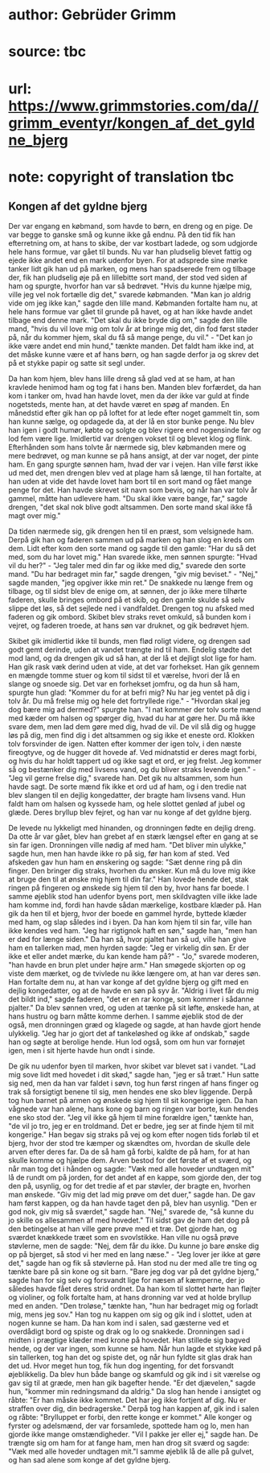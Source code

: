 # author: Gebrüder Grimm
# source: tbc
# url: https://www.grimmstories.com/da//grimm_eventyr/kongen_af_det_gyldne_bjerg
# note: copyright of translation tbc

## Kongen af det gyldne bjerg 

Der var engang en købmand, som havde to børn, en dreng og en pige. De
var begge to ganske små og kunne ikke gå endnu. På den tid fik han
efterretning om, at hans to skibe, der var kostbart ladede, og som
udgjorde hele hans formue, var gået til bunds. Nu var han pludselig
blevet fattig og ejede ikke andet end en mark udenfor byen. For at
adsprede sine mørke tanker lidt gik han ud på marken, og mens han
spadserede frem og tilbage der, fik han pludselig øje på en lillebitte
sort mand, der stod ved siden af ham og spurgte, hvorfor han var så
bedrøvet. "Hvis du kunne hjælpe mig, ville jeg vel nok fortælle dig
det," svarede købmanden. "Man kan jo aldrig vide om jeg ikke kan,"
sagde den lille mand. Købmanden fortalte ham nu, at hele hans formue var
gået til grunde på havet, og at han ikke havde andet tilbage end denne
mark. "Det skal du ikke bryde dig om," sagde den lille mand, "hvis du
vil love mig om tolv år at bringe mig det, din fod først støder på, når
du kommer hjem, skal du få så mange penge, du vil." - "Det kan jo ikke
være andet end min hund," tænkte manden. Det faldt ham ikke ind, at det
måske kunne være et af hans børn, og han sagde derfor ja og skrev det på
et stykke papir og satte sit segl under.

Da han kom hjem, blev hans lille dreng så glad ved at se ham, at han
kravlede henimod ham og tog fat i hans ben. Manden blev forfærdet, da
han kom i tanker om, hvad han havde lovet, men da der ikke var guld at
finde nogetsteds, mente han, at det havde været en spøg af manden. En
månedstid efter gik han op på loftet for at lede efter noget gammelt
tin, som han kunne sælge, og opdagede da, at der lå en stor bunke penge.
Nu blev han igen i godt humør, købte og solgte og blev rigere end
nogensinde før og lod fem være lige. Imidlertid var drengen vokset til
og blevet klog og flink. Efterhånden som hans tolvte år nærmede sig,
blev købmanden mere og mere bedrøvet, og man kunne se på hans ansigt, at
der var noget, der pinte ham. En gang spurgte sønnen ham, hvad der var i
vejen. Han ville først ikke ud med det, men drengen blev ved at plage
ham så længe, til han fortalte, at han uden at vide det havde lovet ham
bort til en sort mand og fået mange penge for det. Han havde skrevet sit
navn som bevis, og når han var tolv år gammel, måtte han udlevere ham.
"Du skal ikke være bange, far," sagde drengen, "det skal nok blive
godt altsammen. Den sorte mand skal ikke få magt over mig."

Da tiden nærmede sig, gik drengen hen til en præst, som velsignede ham.
Derpå gik han og faderen sammen ud på marken og han slog en kreds om
dem. Lidt efter kom den sorte mand og sagde til den gamle: "Har du så
det med, som du har lovet mig." Han svarede ikke, men sønnen spurgte:
"Hvad vil du her?" - "Jeg taler med din far og ikke med dig,"
svarede den sorte mand. "Du har bedraget min far," sagde drengen,
"giv mig beviset." - "Nej," sagde manden, "jeg opgiver ikke min
ret." De snakkede nu længe frem og tilbage, og til sidst blev de enige
om, at sønnen, der jo ikke mere tilhørte faderen, skulle bringes ombord
på et skib, og den gamle skulde så selv slippe det løs, så det sejlede
ned i vandfaldet. Drengen tog nu afsked med faderen og gik ombord.
Skibet blev straks revet omkuld, så bunden kom i vejret, og faderen
troede, at hans søn var druknet, og gik bedrøvet hjem.

Skibet gik imidlertid ikke til bunds, men flød roligt videre, og drengen
sad godt gemt derinde, uden at vandet trængte ind til ham. Endelig
stødte det mod land, og da drengen gik ud så han, at der lå et dejligt
slot lige for ham. Han gik rask væk derind uden at vide, at det var
forhekset. Han gik gennem en mængde tomme stuer og kom til sidst til et
værelse, hvori der lå en slange og snoede sig. Det var en forhekset
jomfru, og da hun så ham, spurgte hun glad: "Kommer du for at befri
mig? Nu har jeg ventet på dig i tolv år. Du må frelse mig og hele det
fortryllede rige." - "Hvordan skal jeg dog bære mig ad dermed?"
spurgte han. "I nat kommer der tolv sorte mænd med kæder om halsen og
spørger dig, hvad du har at gøre her. Du må ikke svare dem, men lad dem
gøre med dig, hvad de vil. De vil slå dig og hugge løs på dig, men find
dig i det altsammen og sig ikke et eneste ord. Klokken tolv forsvinder
de igen. Natten efter kommer der igen tolv, i den næste fireogtyve, og
de hugger dit hovede af. Ved midnatstid er deres magt forbi, og hvis du
har holdt tappert ud og ikke sagt et ord, er jeg frelst. Jeg kommer så
og bestænker dig med livsens vand, og du bliver straks levende igen." -
"Jeg vil gerne frelse dig," svarede han. Det gik nu altsammen, som hun
havde sagt. De sorte mænd fik ikke et ord ud af ham, og i den tredie nat
blev slangen til en dejlig kongedatter, der bragte ham livsens vand. Hun
faldt ham om halsen og kyssede ham, og hele slottet genlød af jubel og
glæde. Deres bryllup blev fejret, og han var nu konge af det gyldne
bjerg.

De levede nu lykkeligt med hinanden, og dronningen fødte en dejlig
dreng. Da otte år var gået, blev han grebet af en stærk længsel efter en
gang at se sin far igen. Dronningen ville nødig af med ham. "Det bliver
min ulykke," sagde hun, men han havde ikke ro på sig, før han kom af
sted. Ved afskeden gav hun ham en ønskering og sagde: "Sæt denne ring
på din finger. Den bringer dig straks, hvorhen du ønsker. Kun må du love
mig ikke at bruge den til at ønske mig hjem til din far." Han lovede
hende det, stak ringen på fingeren og ønskede sig hjem til den by, hvor
hans far boede. I samme øjeblik stod han udenfor byens port, men
skildvagten ville ikke lade ham komme ind, fordi han havde sådan
mærkelige, kostbare klæder på. Han gik da hen til et bjerg, hvor der
boede en gammel hyrde, byttede klæder med ham, og slap således ind i
byen. Da han kom hjem til sin far, ville han ikke kendes ved ham. "Jeg
har rigtignok haft en søn," sagde han, "men han er død for længe
siden." Da han så, hvor pjaltet han så ud, ville han give ham en
tallerken mad, men hyrden sagde: "Jeg er virkelig din søn. Er der ikke
et eller andet mærke, du kan kende ham på?" - "Jo," svarede moderen,
"han havde en brun plet under højre arm." Han smøgede skjorten op og
viste dem mærket, og de tvivlede nu ikke længere om, at han var deres
søn. Han fortalte dem nu, at han var konge af det gyldne bjerg og gift
med en dejlig kongedatter, og at de havde en søn på syv år. "Aldrig i
livet får du mig det bildt ind," sagde faderen, "det er en rar konge,
som kommer i sådanne pjalter." Da blev sønnen vred, og uden at tænke på
sit løfte, ønskede han, at hans hustru og barn måtte komme derhen. I
samme øjeblik stod de der også, men dronningen græd og klagede og sagde,
at han havde gjort hende ulykkelig. "Jeg har jo gjort det af
tankeløshed og ikke af ondskab," sagde han og søgte at berolige hende.
Hun lod også, som om hun var fornøjet igen, men i sit hjerte havde hun
ondt i sinde.

De gik nu udenfor byen til marken, hvor skibet var blevet sat i vandet.
"Lad mig sove lidt med hovedet i dit skød," sagde han, "jeg er så
træt." Hun satte sig ned, men da han var faldet i søvn, tog hun først
ringen af hans finger og trak så forsigtigt benene til sig, men hendes
ene sko blev liggende. Derpå tog hun barnet på armen og ønskede sig hjem
til sit kongerige igen. Da han vågnede var han alene, hans kone og barn
og ringen var borte, kun hendes ene sko stod der. "Jeg vil ikke gå hjem
til mine forældre igen," tænkte han, "de vil jo tro, jeg er en
troldmand. Det er bedre, jeg ser at finde hjem til mit kongerige." Han
begav sig straks på vej og kom efter nogen tids forløb til et bjerg,
hvor der stod tre kæmper og skændtes om, hvordan de skulle dele arven
efter deres far. Da de så ham gå forbi, kaldte de på ham, for at han
skulle komme og hjælpe dem. Arven bestod for det første af et sværd, og
når man tog det i hånden og sagde: "Væk med alle hoveder undtagen mit"
lå de rundt om på jorden, for det andet af en kappe, som gjorde den, der
tog den på, usynlig, og for det tredie af et par støvler, der bragte en,
hvorhen man ønskede. "Giv mig det lad mig prøve om det duer," sagde
han. De gav ham først kappen, og da han havde taget den på, blev han
usynlig. "Den er god nok, giv mig så sværdet," sagde han. "Nej,"
svarede de, "så kunne du jo skille os allesammen af med hovedet." Til
sidst gav de ham det dog på den betingelse at han ville gøre prøve med
et træ. Det gjorde han, og sværdet knækkede træet som en svovlstikke.
Han ville nu også prøve støvlerne, men de sagde: "Nej, dem får du ikke.
Du kunne jo bare ønske dig op på bjerget, så stod vi her med en lang
næse." - "Jeg lover jer ikke at gøre det," sagde han og fik så
støvlerne på. Han stod nu der med alle tre ting og tænkte bare på sin
kone og sit barn. "Bare jeg dog var på det gyldne bjerg," sagde han
for sig selv og forsvandt lige for næsen af kæmperne, der jo således
havde fået deres strid ordnet. Da han kom til slottet hørte han fløjter
og violiner, og folk fortalte ham, at hans dronning var ved at holde
bryllup med en anden. "Den troløse," tænkte han, "hun har bedraget
mig og forladt mig, mens jeg sov." Han tog nu kappen om sig og gik ind
i slottet, uden at nogen kunne se ham. Da han kom ind i salen, sad
gæsterne ved et overdådigt bord og spiste og drak og lo og snakkede.
Dronningen sad i midten i prægtige klæder med krone på hovedet. Han
stillede sig bagved hende, og der var ingen, som kunne se ham. Når hun
lagde et stykke kød på sin tallerken, tog han det og spiste det, og når
hun fyldte sit glas drak han det ud. Hvor meget hun tog, fik hun dog
ingenting, for det forsvandt øjeblikkelig. Da blev hun både bange og
skamfuld og gik ind i sit værelse og gav sig til at græde, men han gik
bagefter hende. "Er det djævelen," sagde hun, "kommer min
redningsmand da aldrig." Da slog han hende i ansigtet og råbte: "Er
han måske ikke kommet. Det har jeg ikke fortjent af dig. Nu er straffen
over dig, din bedragerske." Derpå tog han kappen af, gik ind i salen og
råbte: "Brylluppet er forbi, den rette konge er kommet." Alle konger
og fyrster og adelsmænd, der var forsamlede, spottede ham og lo, men han
gjorde ikke mange omstændigheder. "Vil I pakke jer eller ej," sagde
han. De trængte sig om ham for at fange ham, men han drog sit sværd og
sagde: "Væk med alle hoveder undtagen mit."I samme øjeblik lå de alle
på gulvet, og han sad alene som konge af det gyldne bjerg.

